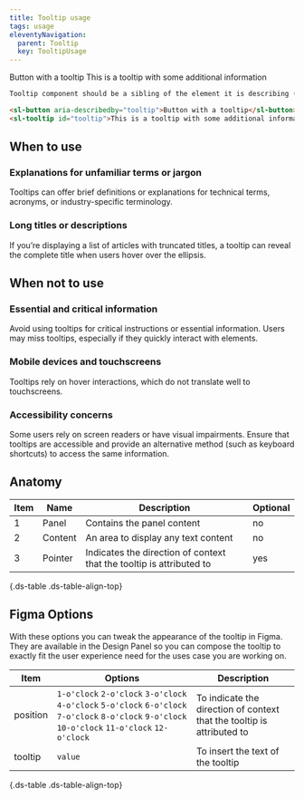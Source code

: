 ```yaml
---
title: Tooltip usage
tags: usage
eleventyNavigation:
  parent: Tooltip
  key: TooltipUsage
---
```

<section class="no-heading">
<div class="ds-example">

<sl-button aria-describedby="tooltip" fill="solid" variant="primary">Button with a tooltip</sl-button>
<sl-tooltip id="tooltip">This is a tooltip with some additional information</sl-tooltip>

</div>

<div class="ds-code">

  ```html
Tooltip component should be a sibling of the element it is describing (not a child element).

<sl-button aria-describedby="tooltip">Button with a tooltip</sl-button>
<sl-tooltip id="tooltip">This is a tooltip with some additional information</sl-tooltip>
  ```

</div>
</section>

<section>

## When to use

### Explanations for unfamiliar terms or jargon
Tooltips can offer brief definitions or explanations for technical terms, acronyms, or industry-specific terminology.

### Long titles or descriptions
If you’re displaying a list of articles with truncated titles, a tooltip can reveal the complete title when users hover over the ellipsis.
</section>

<section>

## When not to use

### Essential and critical information
Avoid using tooltips for critical instructions or essential information. Users may miss tooltips, especially if they quickly interact with elements.

### Mobile devices and touchscreens
Tooltips rely on hover interactions, which do not translate well to touchscreens.

### Accessibility concerns
Some users rely on screen readers or have visual impairments. Ensure that tooltips are accessible and provide an alternative method (such as keyboard shortcuts) to access the same information.
  
</section>

<section>

## Anatomy

<div class="ds-table-wrapper">
  
|Item|Name| Description | Optional|
|-|-|-|-|
|1|Panel	|Contains the panel content|no|
|2|Content	|An area to display any text content|no|
|3|Pointer	|Indicates the direction of context that the tooltip is attributed to|yes|

{.ds-table .ds-table-align-top}

</div>

</section>

<section>

## Figma Options

With these options you can tweak the appearance of the tooltip in Figma. They are available in the Design Panel so you can compose the tooltip to exactly fit the user experience need for the uses case you are working on.

<div class="ds-table-wrapper">
  
|Item|Options|Description|
|-|-|-|
|position|`1-o'clock` `2-o'clock` `3-o'clock` `4-o'clock` `5-o'clock` `6-o'clock` `7-o'clock` `8-o'clock` `9-o'clock` `10-o'clock` `11-o'clock` `12-o'clock`|To indicate the direction of context that the tooltip is attributed to|
|tooltip|`value`|To insert the text of the tooltip|

{.ds-table .ds-table-align-top}

</div>

</section>
